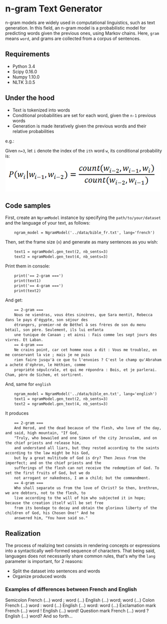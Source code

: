 # n-gram Text Generator
n-gram models are widely used in computational linguistics, such as text generation. In this field, an n-gram model
is a probabilistic model for predicting words given the previous ones, using Markov chains.
Here, `gram` means `word`, and grams are collected from a corpus of sentences.

## Requirements
- Python 3.4
- Scipy 0.16.0
- Numpy 1.10.0
- NLTK 3.0.5

## Under the hood

- Text is tokenized into words
- Conditional probabilities are set for each word, given the `n-1` previous words
- Generation is made iteratively given the previous words and their relative probabilities

e.g.:

Given `n=3`, let `i` denote the index of the `ith` word `w`, its conditional probability is:
![n-gram representation](https://github.com/aduroy/NGramGenerator/blob/master/data/ngram_prob.png)

## Code samples

First, create an `NgramModel` instance by specifying the `path/to/your/dataset` and the language of your text, as follows:

        ngram_model = NgramModel('../data/bible_fr.txt', lang='french')

Then, set the frame size (`n`) and generate as many sentences as you wish:

        text1 = ngramModel.gen_text(2, nb_sents=3)
        text2 = ngramModel.gen_text(4, nb_sents=3)

Print them in console:

        print('== 2-gram ===')
        print(text1)
        print('== 4-gram ===')
        print(text2)

And get:

        == 2-gram ===
        Nous ne viendras, vous êtes sincères, que Sara mentit, Rebecca dans le pays d'égypte, son séjour des
        étrangers, premier-né de Béthel à ses frères de son du menu bétail, son père. Seulement, ils lui enfanta
        une tunique de Canaan ; et ainsi : Fais comme les sept jours des vivres. Et Laban.
        == 4-gram ===
        Ne crains point, car cet homme nous a dit : Vous me troublez, en me conservant la vie ; mais je ne puis
        rien faire jusqu'à ce que tu l'envoies ? C'est le champ qu'Abraham a acheté d'éphron, le Héthien, comme
        propriété sépulcrale, et qui me répondra : Bois, et je parlerai. Cham, père de Sichem, et sortirent.

And, same for `english`

        ngram_model = NgramModel('../data/bible_en.txt', lang='english')
        text1 = ngramModel.gen_text(2, nb_sents=3)
        text2 = ngramModel.gen_text(4, nb_sents=3)

It produces

        == 2-gram ===
        And Herod, and the dead because of the flesh, who love of the day, and said, high mountain, "If God,
        "Truly, who bewailed and one Simon of the city Jerusalem, and on the chief priests and release him,
        and understand all liars, but they rested according to the saints according to the law might be his God,
        but by a great multitude of God is dry? Then Jesus from the imperfect; and on the chief priests and the
        sufferings of the flesh can not receive the redemption of God. To set the first fruits of God, but we do
        not arrogant or nakedness, I am a child; but the commandment.
        == 4-gram ===
        Who shall separate us from the love of Christ? So then, brethren, we are debtors, not to the flesh, to
        live according to the will of him who subjected it in hope; because the creation itself will be set free
        from its bondage to decay and obtain the glorious liberty of the children of God, his Chosen One!" And he
        answered him, "You have said so."

## Realization

The process of realizing text consists in rendering concepts or expressions into a syntactically well-formed sequence of characters. That being said, languages does not necessarily share common rules, that's why the `lang` parameter is important, for 2 reasons:

- Split the dataset into sentences and words
- Organize produced words

### Examples of differences between French and English

Semicolon
        French
        (...) word ; word (...)
        English
        (...) word; word (...)
Colon
        French
        (...) word : word (...)
        English
        (...) word: word (...)
Exclamation mark
        French
        (...) word !
        English
        (...) word!
Question mark
        French
        (...) word ?
        English
        (...) word?
And so forth...
